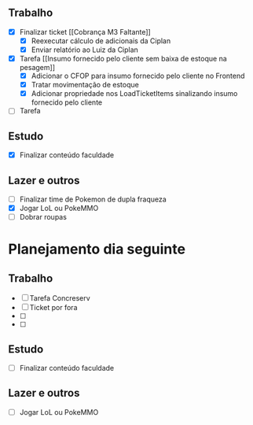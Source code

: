 ## Trabalho
- [x] Finalizar ticket [[Cobrança M3 Faltante]]
	- [x] Reexecutar cálculo de adicionais da Ciplan
	- [x] Enviar relatório ao Luiz da Ciplan
- [x] Tarefa [[Insumo fornecido pelo cliente sem baixa de estoque na pesagem]]
	- [x] Adicionar o CFOP para insumo fornecido pelo cliente no Frontend
	- [x] Tratar movimentação de estoque
	- [x] Adicionar propriedade nos LoadTicketItems sinalizando insumo fornecido pelo cliente
- [ ] Tarefa 
## Estudo
- [x] Finalizar conteúdo faculdade
## Lazer e outros
- [ ] Finalizar time de Pokemon de dupla fraqueza
- [x] Jogar LoL ou PokeMMO
- [ ] Dobrar roupas

# Planejamento dia seguinte
## Trabalho
- [ ] Tarefa Concreserv
- [ ] Ticket por fora
- [ ] 
- [ ] 
## Estudo
- [ ] Finalizar conteúdo faculdade

## Lazer e outros
- [ ] Jogar LoL ou PokeMMO

